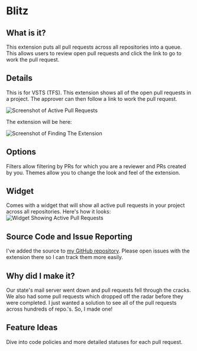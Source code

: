 # Blitz
## What is it?
This extension puts all pull requests across all repositories into a queue. This allows users to review open pull requests and click the link to go to work the pull request.

## Details
This is for VSTS (TFS). This extension shows all of the open pull requests in a project. The approver can then follow a link to work the pull request.

![Screenshot of Active Pull Requests](https://sierpinski.gallery.vsassets.io/_apis/public/gallery/publisher/sierpinski/extension/blitz-allpulls-extension/1.0.37/assetbyname/Microsoft.VisualStudio.Services.Screenshots.1 "Screenshot/Active Pull Requests")

The extension will be here:

![Screenshot of Finding The Extension](https://sierpinski.gallery.vsassets.io/_apis/public/gallery/publisher/sierpinski/extension/blitz-allpulls-extension/1.0.37/assetbyname/Microsoft.VisualStudio.Services.Screenshots.2 "Finding the Extension")

## Options
Filters allow filtering by PRs for which you are a reviewer and PRs created by you.
Themes allow you to change the look and feel of the extension.

## Widget
Comes with a widget that will show all active pull requests in your project across all repositories. Here's how it looks:
![Widget Showing Active Pull Requests](https://sierpinski.gallery.vsassets.io/_apis/public/gallery/publisher/sierpinski/extension/blitz-allpulls-extension/1.0.37/assetbyname/Microsoft.VisualStudio.Services.Screenshots.3 "Active Pull Requests Widget")

## Source Code and Issue Reporting
I've added the source to [my GitHub repository](https://github.com/sierpinski/Blitz). Please open issues with the extension there so I can track them more easily.

## Why did I make it?
Our state's mail server went down and pull requests fell through the cracks. We also had some pull requests which dropped off the radar before they were completed. I just wanted a solution to see all of the pull requests across hundreds of repo.'s. So, I made one!

## Feature Ideas
Dive into code policies and more detailed statuses for each pull request.